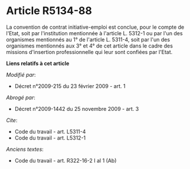 # Article R5134-88

La convention de contrat initiative-emploi est conclue, pour le compte de l'Etat, soit par l'institution mentionnée à
l'article L. 5312-1 ou par l'un des organismes mentionnés au 1° de l'article L. 5311-4, soit par l'un des organismes
mentionnés aux 3° et 4° de cet article dans le cadre des missions d'insertion professionnelle qui leur sont confiées par
l'Etat.

**Liens relatifs à cet article**

_Modifié par_:

  - Décret n°2009-215 du 23 février 2009 - art. 1

_Abrogé par_:

  - Décret n°2009-1442 du 25 novembre 2009 - art. 3

_Cite_:

  - Code du travail - art. L5311-4
  - Code du travail - art. L5312-1

_Anciens textes_:

  - Code du travail - art. R322-16-2 I al 1 (Ab)
